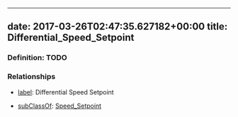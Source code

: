 
---
date: 2017-03-26T02:47:35.627182+00:00
title: Differential_Speed_Setpoint
---
### Definition: TODO

### Relationships

* [label](http://www.w3.org/2000/01/rdf-schema#label): Differential Speed Setpoint

* [subClassOf](http://www.w3.org/2000/01/rdf-schema#subClassOf): [Speed_Setpoint](https://brickschema.org/schema/1.0/Brick#Speed_Setpoint)
